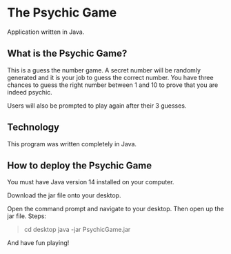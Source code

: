 # The Psychic Game

Application written in Java. 

## What is the Psychic Game?

This is a guess the number game. A secret number will be randomly generated and it is your job to guess the correct number. You have three chances to guess the right number between 1 and 10 to prove that you are indeed psychic. 

Users will also be prompted to play again after their 3 guesses. 

## Technology
This program was written completely in Java.

## How to deploy the Psychic Game

You must have Java version 14 installed on your computer. 

Download the jar file onto your desktop. 

Open the command prompt and navigate to your desktop. Then open up the jar file. Steps: 
> cd desktop
> java -jar PsychicGame.jar

And have fun playing!
